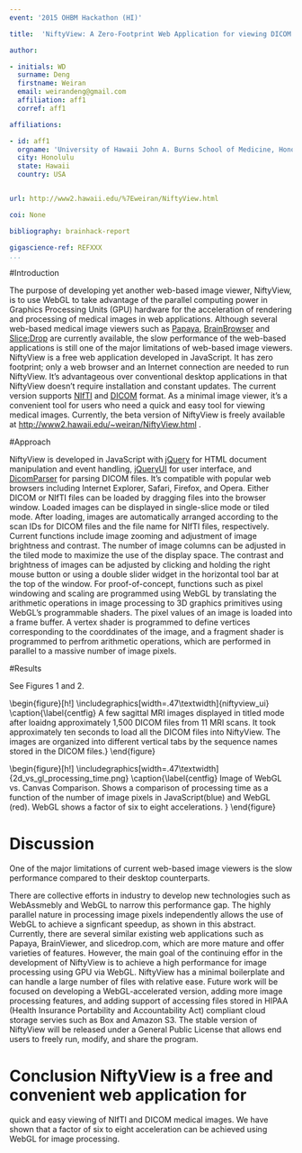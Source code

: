 ```yaml
---
event: '2015 OHBM Hackathon (HI)'

title:  'NiftyView: A Zero-Footprint Web Application for viewing DICOM and NIfTI files'

author:

- initials: WD
  surname: Deng
  firstname: Weiran
  email: weirandeng@gmail.com
  affiliation: aff1
  corref: aff1

affiliations: 

- id: aff1
  orgname: 'University of Hawaii John A. Burns School of Medicine, Honolulu, Hawaii, USA'
  city: Honolulu
  state: Hawaii
  country: USA


url: http://www2.hawaii.edu/%7Eweiran/NiftyView.html

coi: None

bibliography: brainhack-report

gigascience-ref: REFXXX
...
```


#Introduction

The purpose of developing yet another web-based image viewer,
NiftyView, is to use WebGL to take advantage of the parallel computing
power in Graphics Processing Units (GPU) hardware for the acceleration
of rendering and processing of medical images in web
applications. Although several web-based medical image viewers such as
[Papaya](https://github.com/rii-mango/Papaya),
[BrainBrowser](https://brainbrowser.cbrain.mcgill.ca) and
[Slice:Drop](http://slicedrop.com) are currently available, the slow
performance of the web-based applications is still one of the major
limitations of web-based image viewers. NiftyView is a free web
application developed in JavaScript. It has zero footprint; only a web
browser and an Internet connection are needed to run NiftyView. It’s
advantageous over conventional desktop applications in that NiftyView
doesn’t require installation and constant updates. The current version
supports [NIfTI](http://nifti.nimh.nih.gov) and
[DICOM](http://dicom.nema.org) format. As a minimal image viewer, it’s
a convenient tool for users who need a quick and easy tool for viewing
medical images. Currently, the beta version of NiftyView is freely
available at http://www2.hawaii.edu/~weiran/NiftyView.html .

#Approach

NiftyView is developed in JavaScript with [jQuery](http://jquery.com)
for HTML document manipulation and event handling,
[jQueryUI](http://jqueryui.com) for user interface, and
[DicomParser](https://github.com/chafey/dicomParser) for parsing DICOM
files. It’s compatible with popular web browsers including Internet
Explorer, Safari, Firefox, and Opera. Either DICOM or NIfTI files can
be loaded by dragging files into the browser window. Loaded images can
be displayed in single-slice mode or tiled mode. After loading, images
are automatically arranged according to the scan IDs for DICOM files
and the file name for NIfTI files, respectively. Current functions
include image zooming and adjustment of image brightness and
contrast. The number of image columns can be adjusted in the tiled
mode to maximize the use of the display space. The contrast and
brightness of images can be adjusted by clicking and holding the right
mouse button or using a double slider widget in the horizontal tool
bar at the top of the window.  For proof-of-concept, functions such as
pixel windowing and scaling are programmed using WebGL by translating
the arithmetic operations in image processing to 3D graphics
primitives using WebGL’s programmable shaders. The pixel values of an
image is loaded into a frame buffer. A vertex shader is programmed to
define vertices corresponding to the coorddinates of the image, and a
fragment shader is programmed to perfrom arithmetic operations, which
are performed in parallel to a massive number of image pixels.

#Results

See Figures 1 and 2.

\begin{figure}[h!]
  \includegraphics[width=.47\textwidth]{niftyview_ui}
  \caption{\label{centfig}
  A few sagittal MRI images displayed in titled mode after loaidng approximately 1,500 DICOM files from 11 MRI scans. It took approximately ten seconds to load all the DICOM files into NiftyView. The images are organized into different vertical tabs by the sequence names stored in the DICOM files.}
\end{figure}


\begin{figure}[h!]
  \includegraphics[width=.47\textwidth]{2d_vs_gl_processing_time.png}
  \caption{\label{centfig}
  Image of WebGL vs. Canvas Comparison. Shows a comparison of processing time as a function of the number of image pixels in JavaScript(blue) and WebGL (red). WebGL shows a factor of six to eight accelerations. }
  \end{figure}

# Discussion


One of the major limitations of current web-based image viewers is the
slow performance compared to their desktop counterparts.

There are collective efforts in industry to develop new technologies such
as WebAssmebly and WebGL to narrow this performance gap. The highly parallel nature in processing image pixels independently allows the use of WebGL to achieve a signficant speedup, as shown in this abstract. Currently, there are several similar existing web applications such as Papaya, BrainViewer, and slicedrop.com, which are more mature and offer varieties of features. However, the main goal of the continuing effor in the development of NiftyView is to achieve a high performance for image processing using GPU via WebGL. NiftyView has a minimal boilerplate and can handle a large number of files with relative ease. Future work will be focused on developing a WebGL-accelerated version, adding more image processing features, and adding support of accessing files stored in HIPAA (Health Insurance Portability and Accountability Act) compliant cloud storage servies such as Box and Amazon S3. The stable version of NiftyView will be released under a General Public License that allows end users to freely run, modify, and share the program.

# Conclusion NiftyView is a free and convenient web application for
quick and easy viewing of NIfTI and DICOM medical images. We have
shown that a factor of six to eight acceleration can be achieved using
WebGL for image processing.
